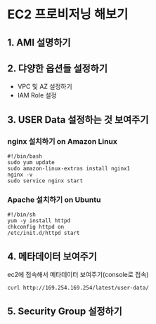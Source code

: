 # EC2 프로비저닝 해보기

## 1. AMI 설명하기


## 2. 댜양한 옵션들 설정하기

* VPC 및 AZ 설정하기
* IAM Role 설정

## 3. USER Data 설정하는 것 보여주기

### nginx 설치하기 on Amazon Linux
```
#!/bin/bash
sudo yum update
sudo amazon-linux-extras install nginx1
nginx -v
sudo service nginx start
```

### Apache 설치하기 on Ubuntu
```
#!/bin/sh
yum -y install httpd
chkconfig httpd on
/etc/init.d/httpd start
```

## 4. 메타데이터 보여주기

ec2에 접속해서 메타데이터 보여주기(console로 접속)

```
curl http://169.254.169.254/latest/user-data/
```

## 5. Security Group 설정하기